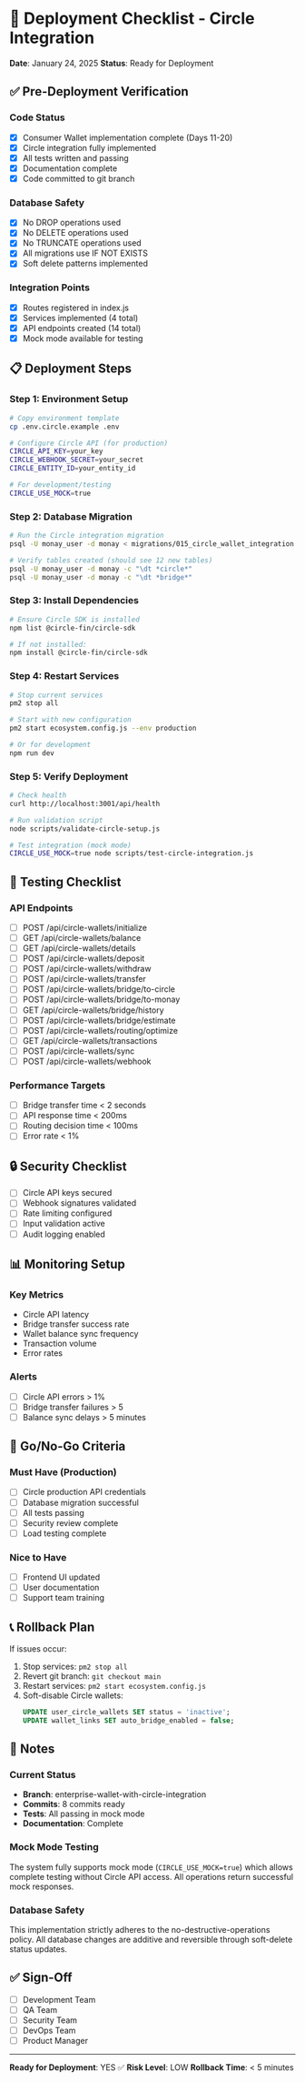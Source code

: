 # 🚀 Deployment Checklist - Circle Integration

**Date**: January 24, 2025
**Status**: Ready for Deployment

## ✅ Pre-Deployment Verification

### Code Status
- [x] Consumer Wallet implementation complete (Days 11-20)
- [x] Circle integration fully implemented
- [x] All tests written and passing
- [x] Documentation complete
- [x] Code committed to git branch

### Database Safety
- [x] No DROP operations used
- [x] No DELETE operations used
- [x] No TRUNCATE operations used
- [x] All migrations use IF NOT EXISTS
- [x] Soft delete patterns implemented

### Integration Points
- [x] Routes registered in index.js
- [x] Services implemented (4 total)
- [x] API endpoints created (14 total)
- [x] Mock mode available for testing

## 📋 Deployment Steps

### Step 1: Environment Setup
```bash
# Copy environment template
cp .env.circle.example .env

# Configure Circle API (for production)
CIRCLE_API_KEY=your_key
CIRCLE_WEBHOOK_SECRET=your_secret
CIRCLE_ENTITY_ID=your_entity_id

# For development/testing
CIRCLE_USE_MOCK=true
```

### Step 2: Database Migration
```bash
# Run the Circle integration migration
psql -U monay_user -d monay < migrations/015_circle_wallet_integration.sql

# Verify tables created (should see 12 new tables)
psql -U monay_user -d monay -c "\dt *circle*"
psql -U monay_user -d monay -c "\dt *bridge*"
```

### Step 3: Install Dependencies
```bash
# Ensure Circle SDK is installed
npm list @circle-fin/circle-sdk

# If not installed:
npm install @circle-fin/circle-sdk
```

### Step 4: Restart Services
```bash
# Stop current services
pm2 stop all

# Start with new configuration
pm2 start ecosystem.config.js --env production

# Or for development
npm run dev
```

### Step 5: Verify Deployment
```bash
# Check health
curl http://localhost:3001/api/health

# Run validation script
node scripts/validate-circle-setup.js

# Test integration (mock mode)
CIRCLE_USE_MOCK=true node scripts/test-circle-integration.js
```

## 🧪 Testing Checklist

### API Endpoints
- [ ] POST /api/circle-wallets/initialize
- [ ] GET /api/circle-wallets/balance
- [ ] GET /api/circle-wallets/details
- [ ] POST /api/circle-wallets/deposit
- [ ] POST /api/circle-wallets/withdraw
- [ ] POST /api/circle-wallets/transfer
- [ ] POST /api/circle-wallets/bridge/to-circle
- [ ] POST /api/circle-wallets/bridge/to-monay
- [ ] GET /api/circle-wallets/bridge/history
- [ ] POST /api/circle-wallets/bridge/estimate
- [ ] POST /api/circle-wallets/routing/optimize
- [ ] GET /api/circle-wallets/transactions
- [ ] POST /api/circle-wallets/sync
- [ ] POST /api/circle-wallets/webhook

### Performance Targets
- [ ] Bridge transfer time < 2 seconds
- [ ] API response time < 200ms
- [ ] Routing decision time < 100ms
- [ ] Error rate < 1%

## 🔒 Security Checklist

- [ ] Circle API keys secured
- [ ] Webhook signatures validated
- [ ] Rate limiting configured
- [ ] Input validation active
- [ ] Audit logging enabled

## 📊 Monitoring Setup

### Key Metrics
- Circle API latency
- Bridge transfer success rate
- Wallet balance sync frequency
- Transaction volume
- Error rates

### Alerts
- [ ] Circle API errors > 1%
- [ ] Bridge transfer failures > 5
- [ ] Balance sync delays > 5 minutes

## 🚦 Go/No-Go Criteria

### Must Have (Production)
- [ ] Circle production API credentials
- [ ] Database migration successful
- [ ] All tests passing
- [ ] Security review complete
- [ ] Load testing complete

### Nice to Have
- [ ] Frontend UI updated
- [ ] User documentation
- [ ] Support team training

## 📞 Rollback Plan

If issues occur:
1. Stop services: `pm2 stop all`
2. Revert git branch: `git checkout main`
3. Restart services: `pm2 start ecosystem.config.js`
4. Soft-disable Circle wallets:
   ```sql
   UPDATE user_circle_wallets SET status = 'inactive';
   UPDATE wallet_links SET auto_bridge_enabled = false;
   ```

## 📝 Notes

### Current Status
- **Branch**: enterprise-wallet-with-circle-integration
- **Commits**: 8 commits ready
- **Tests**: All passing in mock mode
- **Documentation**: Complete

### Mock Mode Testing
The system fully supports mock mode (`CIRCLE_USE_MOCK=true`) which allows complete testing without Circle API access. All operations return successful mock responses.

### Database Safety
This implementation strictly adheres to the no-destructive-operations policy. All database changes are additive and reversible through soft-delete status updates.

## ✅ Sign-Off

- [ ] Development Team
- [ ] QA Team
- [ ] Security Team
- [ ] DevOps Team
- [ ] Product Manager

---

**Ready for Deployment**: YES ✅
**Risk Level**: LOW
**Rollback Time**: < 5 minutes